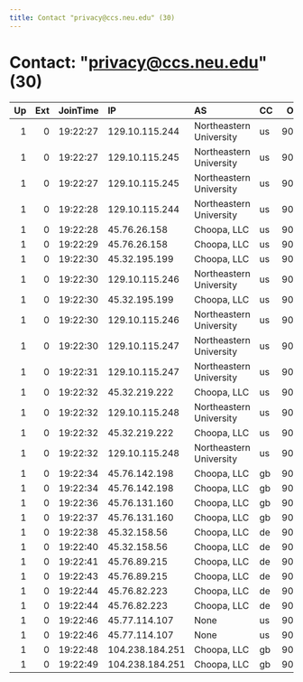 ```yaml
---
title: Contact "privacy@ccs.neu.edu" (30)
---
```


# Contact: "privacy@ccs.neu.edu" (30)

|   Up |   Ext | JoinTime   | IP              | AS                      | CC   |   ORp |   Dirp | OS    | Version   | Nickname   |   eFamMembers |
|-----:|------:|:-----------|:----------------|:------------------------|:-----|------:|-------:|:------|:----------|:-----------|--------------:|
|    1 |     0 | 19:22:27   | 129.10.115.244  | Northeastern University | us   |  9001 |   9002 | Linux | 0.3.0.9   | arg        |            80 |
|    1 |     0 | 19:22:27   | 129.10.115.245  | Northeastern University | us   |  9001 |   9002 | Linux | 0.3.0.9   | arg        |            80 |
|    1 |     0 | 19:22:27   | 129.10.115.245  | Northeastern University | us   |  9003 |   9004 | Linux | 0.3.0.9   | arg        |            80 |
|    1 |     0 | 19:22:28   | 129.10.115.244  | Northeastern University | us   |  9003 |   9004 | Linux | 0.3.0.9   | arg        |            80 |
|    1 |     0 | 19:22:28   | 45.76.26.158    | Choopa, LLC             | us   |  9001 |   9002 | Linux | 0.3.0.9   | arg        |            80 |
|    1 |     0 | 19:22:29   | 45.76.26.158    | Choopa, LLC             | us   |  9003 |   9004 | Linux | 0.3.0.9   | arg        |            80 |
|    1 |     0 | 19:22:30   | 45.32.195.199   | Choopa, LLC             | us   |  9003 |   9004 | Linux | 0.3.0.9   | arg        |            80 |
|    1 |     0 | 19:22:30   | 129.10.115.246  | Northeastern University | us   |  9001 |   9002 | Linux | 0.3.0.9   | arg        |            80 |
|    1 |     0 | 19:22:30   | 45.32.195.199   | Choopa, LLC             | us   |  9001 |   9002 | Linux | 0.3.0.9   | arg        |            80 |
|    1 |     0 | 19:22:30   | 129.10.115.246  | Northeastern University | us   |  9003 |   9004 | Linux | 0.3.0.9   | arg        |            80 |
|    1 |     0 | 19:22:30   | 129.10.115.247  | Northeastern University | us   |  9003 |   9004 | Linux | 0.3.0.9   | arg        |            80 |
|    1 |     0 | 19:22:31   | 129.10.115.247  | Northeastern University | us   |  9001 |   9002 | Linux | 0.3.0.9   | arg        |            80 |
|    1 |     0 | 19:22:32   | 45.32.219.222   | Choopa, LLC             | us   |  9001 |   9002 | Linux | 0.3.0.9   | arg        |            80 |
|    1 |     0 | 19:22:32   | 129.10.115.248  | Northeastern University | us   |  9001 |   9002 | Linux | 0.3.0.9   | arg        |            80 |
|    1 |     0 | 19:22:32   | 45.32.219.222   | Choopa, LLC             | us   |  9003 |   9004 | Linux | 0.3.0.9   | arg        |            80 |
|    1 |     0 | 19:22:32   | 129.10.115.248  | Northeastern University | us   |  9003 |   9004 | Linux | 0.3.0.9   | arg        |            80 |
|    1 |     0 | 19:22:34   | 45.76.142.198   | Choopa, LLC             | gb   |  9001 |   9002 | Linux | 0.3.0.9   | arg        |            80 |
|    1 |     0 | 19:22:34   | 45.76.142.198   | Choopa, LLC             | gb   |  9003 |   9004 | Linux | 0.3.0.9   | arg        |            80 |
|    1 |     0 | 19:22:36   | 45.76.131.160   | Choopa, LLC             | gb   |  9001 |   9002 | Linux | 0.3.0.9   | arg        |            80 |
|    1 |     0 | 19:22:37   | 45.76.131.160   | Choopa, LLC             | gb   |  9003 |   9004 | Linux | 0.3.0.9   | arg        |            80 |
|    1 |     0 | 19:22:38   | 45.32.158.56    | Choopa, LLC             | de   |  9001 |   9002 | Linux | 0.3.0.9   | arg        |            80 |
|    1 |     0 | 19:22:40   | 45.32.158.56    | Choopa, LLC             | de   |  9003 |   9004 | Linux | 0.3.0.9   | arg        |            80 |
|    1 |     0 | 19:22:41   | 45.76.89.215    | Choopa, LLC             | de   |  9001 |   9002 | Linux | 0.3.0.9   | arg        |            80 |
|    1 |     0 | 19:22:43   | 45.76.89.215    | Choopa, LLC             | de   |  9003 |   9004 | Linux | 0.3.0.9   | arg        |            80 |
|    1 |     0 | 19:22:44   | 45.76.82.223    | Choopa, LLC             | de   |  9003 |   9004 | Linux | 0.3.0.9   | arg        |            80 |
|    1 |     0 | 19:22:44   | 45.76.82.223    | Choopa, LLC             | de   |  9001 |   9002 | Linux | 0.3.0.9   | arg        |            80 |
|    1 |     0 | 19:22:46   | 45.77.114.107   | None                    | us   |  9001 |   9002 | Linux | 0.3.0.9   | arg        |            80 |
|    1 |     0 | 19:22:46   | 45.77.114.107   | None                    | us   |  9003 |   9004 | Linux | 0.3.0.9   | arg        |            80 |
|    1 |     0 | 19:22:48   | 104.238.184.251 | Choopa, LLC             | gb   |  9001 |   9002 | Linux | 0.3.0.9   | arg        |            80 |
|    1 |     0 | 19:22:49   | 104.238.184.251 | Choopa, LLC             | gb   |  9003 |   9004 | Linux | 0.3.0.9   | arg        |            80 |
